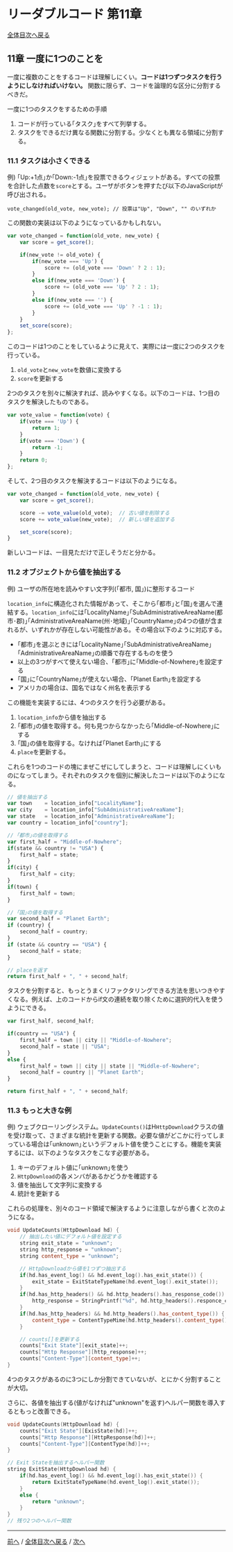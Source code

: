 # リーダブルコード 第11章
[全体目次へ戻る](index.md)

## 11章 一度に1つのことを
一度に複数のことをするコードは理解しにくい。**コードは1つずつタスクを行うようにしなければいけない。** 関数に限らず、コードを論理的な区分に分割するべきだ。

一度に1つのタスクをするための手順

1. コードが行っている｢タスク｣をすべて列挙する。
2. タスクをできるだけ異なる関数に分割する。少なくとも異なる領域に分割する。

### 11.1 タスクは小さくできる
例) ｢Up:+1点｣か｢Down:-1点｣を投票できるウィジェットがある。すべての投票を合計した点数を`score`とする。ユーザがボタンを押すたび以下のJavaScriptが呼び出される。

`vote_changed(old_vote, new_vote); // 投票は"Up", "Down", "" のいずれか`

この関数の実装は以下のようになっているかもしれない。

```js
var vote_changed = function(old_vote, new_vote) {
    var score = get_score();

    if(new_vote != old_vote) {
        if(new_vote === 'Up') {
            score += (old_vote === 'Down' ? 2 : 1);
        }
        else if(new_vote === 'Down') {
            score += (old_vote === 'Up' ? 2 : 1);
        }
        else if(new_vote === '') {
            score += (old_vote === 'Up' ? -1 : 1);
        }
    }
    set_score(score);
};
```

このコードは1つのことをしているように見えて、実際には一度に2つのタスクを行っている。

1. `old_vote`と`new_vote`を数値に変換する
2. `score`を更新する

2つのタスクを別々に解決すれば、読みやすくなる。以下のコードは、1つ目のタスクを解決したものである。

```js
var vote_value = function(vote) {
    if(vote === 'Up') {
        return 1;
    }
    if(vote === 'Down') {
        return -1;
    }
    return 0;
};
```

そして、2つ目のタスクを解決するコードは以下のようになる。

```js
var vote_changed = function(old_vote, new_vote) {
    var score = get_score();

    score -= vote_value(old_vote);  // 古い値を削除する
    score += vote_value(new_vote);  // 新しい値を追加する

    set_score(score);
}
```

新しいコードは、一目見ただけで正しそうだと分かる。

### 11.2 オブジェクトから値を抽出する
例) ユーザの所在地を読みやすい文字列(｢都市, 国｣)に整形するコード

`location_info`に構造化された情報があって、そこから｢都市｣と｢国｣を選んで連結する。`location_info`には｢LocalityName｣｢SubAdministrativeAreaName(都市･郡)｣｢AdministrativeAreaName(州･地域)｣｢CountryName｣の4つの値が含まれるが、いずれかが存在しない可能性がある。その場合以下のように対応する。

- ｢都市｣を選ぶときには｢LocalityName｣｢SubAdministrativeAreaName｣｢AdministrativeAreaName｣の順番で存在するものを使う
- 以上の3つがすべて使えない場合、｢都市｣に｢Middle-of-Nowhere｣を設定する
- ｢国｣に｢CountryName｣が使えない場合、｢Planet Earth｣を設定する
- アメリカの場合は、国名ではなく州名を表示する

この機能を実装するには、4つのタスクを行う必要がある。

1. `location_info`から値を抽出する
2. ｢都市｣の値を取得する。何も見つからなかったら｢Middle-of-Nowhere｣にする
3. ｢国｣の値を取得する。なければ｢Planet Earth｣にする
4. `place`を更新する。

これらを1つのコードの塊にまぜこぜにしてしまうと、コードは理解しにくいものになってしまう。それぞれのタスクを個別に解決したコードは以下のようになる。

```js
// 値を抽出する
var town    = location_info["LocalityName"];
var city    = location_info["SubAdministrativeAreaName"];
var state   = location_info["AdministrativeAreaName"];
var country = location_info["country"];

// ｢都市｣の値を取得する
var first_half = "Middle-of-Nowhere";
if(state && country != "USA") {
    first_half = state;
}
if(city) {
    first_half = city;
}
if(town) {
    first_half = town;
}

// ｢国｣の値を取得する
var second_half = "Planet Earth";
if (country) {
    second_half = country;
}
if (state && country == "USA") {
    second_half = state;
}

// placeを返す
return first_half + ", " + second_half;
```

タスクを分割すると、もっとうまくリファクタリングできる方法を思いつきやすくなる。例えば、上のコードからif文の連続を取り除くために選択的代入を使うようにできる。

```js
var first_half, second_half;

if(country == "USA") {
    first_half = town || city || "Middle-of-Nowhere";
    second_half = state || "USA";
}
else {
    first_half = town || city || state || "Middle-of-Nowhere";
    second_half = country || "Planet Earth";
}

return first_half + ", " + second_half;
```

### 11.3 もっと大きな例
例) ウェブクローリングシステム。`UpdateCounts()`はH`HttpDownload`クラスの値を受け取って、さまざまな統計を更新する関数。必要な値がどこかに行ってしまっている場合は｢unknown｣というデフォルト値を使うことにする。機能を実装するには、以下のようなタスクをこなす必要がある。

1. キーのデフォルト値に｢unknown｣を使う
2. `HttpDownload`の各メンバがあるかどうかを確認する
3. 値を抽出して文字列に変換する
4. 統計を更新する

これらの処理を、別々のコード領域で解決するように注意しながら書くと次のようになる。

```cpp
void UpdateCounts(HttpDownload hd) {
    // 抽出したい値にデフォルト値を設定する
    string exit_state = "unknown";
    string http_response = "unknown";
    string content_type = "unknown";

    // HttpDownloadから値を1つずつ抽出する
    if(hd.has_event_log() && hd.event_log().has_exit_state()) {
        exit_state = ExitStateTypeName(hd.event_log().exit_state());
    }
    if(hd.has_http_headers() && hd.http_headers().has_response_code()) {
        http_response = StringPrintf("%d", hd.http_headers().responce_code());
    }
    if(hd.has_http_headers) && hd.http_headers().has_content_type()) {
        content_type = ContentTypeMime(hd.http_headers().content_type());
    }

    // counts[]を更新する
    counts["Exit State"][exit_state]++;
    counts["Http Response"][http_response]++;
    counts["Content-Type"][content_type]++;
}
```

4つのタスクがあるのに3つにしか分割できていないが、とにかく分割することが大切。

さらに、各値を抽出する(値がなければ"unknown"を返す)ヘルパー関数を導入するともっと改善できる。

```cpp
void UpdateCounts(HttpDownload hd) {
    counts["Exit State"][ExisState(hd)]++;
    counts["Http Response"][HttpResponse(hd)]++;
    counts["Content-Type"][ContentType(hd)]++;
}

// Exit Stateを抽出するヘルパー関数
string ExitState(HttpDownload hd) {
    if(hd.has_event_log() && hd.event_log().has_exit_state()) {
        return ExitStateTypeName(hd.event_log().exit_state());
    }
    else {
        return "unknown";
    }
}
// 残り2つのヘルパー関数
```
***

[前へ](c10.md) /
[全体目次へ戻る](index.md) /
[次へ](c12.md)

